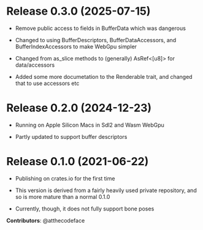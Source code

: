 # Release 0.3.0 (2025-07-15)

- Remove public access to fields in BufferData which was dangerous

- Changed to using BufferDescriptors, BufferDataAccessors, and BufferIndexAccessors
  to make WebGpu simpler

- Changed from as_slice methods to (generally) AsRef<[u8]> for data/accessors

- Added some more documetation to the Renderable trait, and changed that to use accessors etc

# Release 0.2.0 (2024-12-23)

- Running on Apple Silicon Macs in Sdl2 and Wasm WebGpu

- Partly updated to support buffer descriptors

# Release 0.1.0 (2021-06-22)

- Publishing on crates.io for the first time

- This version is derived from a fairly heavily used private repository, and so is more mature than a normal 0.1.0

- Currently, though, it does not fully support bone poses

**Contributors**: @atthecodeface
